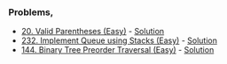 ### Problems,
- [20. Valid Parentheses (Easy)](https://leetcode.com/problems/valid-parentheses/) - [Solution](https://www.youtube.com/watch?v=9kmUaXrjizQ)
- [232. Implement Queue using Stacks (Easy)](https://leetcode.com/problems/implement-queue-using-stacks/) - [Solution](https://www.youtube.com/watch?v=3Et9MrMc02A)
- [144. Binary Tree Preorder Traversal (Easy)](https://leetcode.com/problems/binary-tree-preorder-traversal/) - [Solution](https://www.youtube.com/watch?v=Bfqd8BsPVuw)
